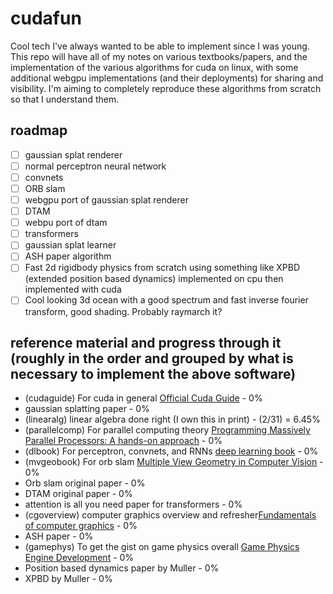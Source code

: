 # cudafun
Cool tech I've always wanted to be able to implement since I was young. This repo will have all of my notes on various textbooks/papers, and the implementation of the various algorithms for cuda on linux, with some additional webgpu implementations (and their deployments) for sharing and visibility. I'm aiming to completely reproduce these algorithms from scratch so that I understand them.

## roadmap
- [ ] gaussian splat renderer
- [ ] normal perceptron neural network
- [ ] convnets
- [ ] ORB slam
- [ ] webgpu port of gaussian splat renderer
- [ ] DTAM
- [ ] webpu port of dtam
- [ ] transformers
- [ ] gaussian splat learner
- [ ] ASH paper algorithm
- [ ] Fast 2d rigidbody physics from scratch using something like XPBD (extended position based dynamics) implemented on cpu then implemented with cuda
- [ ] Cool looking 3d ocean with a good spectrum and fast inverse fourier transform, good shading. Probably raymarch it?

## reference material and progress through it (roughly in the order and grouped by what is necessary to implement the above software)
- (cudaguide) For cuda in general [Official Cuda Guide](https://docs.nvidia.com/cuda/cuda-c-programming-guide/index.html) - 0%
- gaussian splatting paper - 0%
- (linearalg) linear algebra done right (I own this in print) - (2/31) = 6.45%
- (parallelcomp) For parallel computing theory [Programming Massively Parallel Processors: A hands-on approach](http://gpu.di.unimi.it/books/PMPP-3rd-Edition.pdf) - 0%
- (dlbook) For perceptron, convnets, and RNNs [deep learning book](https://www.deeplearningbook.org) - 0%
- (mvgeobook) For orb slam [Multiple View Geometry in Computer Vision](https://www.r-5.org/files/books/computers/algo-list/image-processing/vision/Richard_Hartley_Andrew_Zisserman-Multiple_View_Geometry_in_Computer_Vision-EN.pdf) - 0%
- Orb slam original paper - 0%
- DTAM original paper - 0%
- attention is all you need paper for transformers - 0%
- (cgoverview) computer graphics overview and refresher[Fundamentals of computer graphics](https://theswissbay.ch/pdf/Gentoomen%20Library/Computer%20Graphics/Fundamentals%20of%20Computer%20Graphics%20--%20Peter%20Shirley.pdf) - 0%
- ASH paper - 0%
- (gamephys) To get the gist on game physics overall [Game Physics Engine Development](https://www.r-5.org/files/books/computers/algo-list/realtime-3d/Ian_Millington-Game_Physics_Engine_Development-EN.pdf) - 0%
- Position based dynamics paper by Muller - 0%
- XPBD by Muller - 0%
